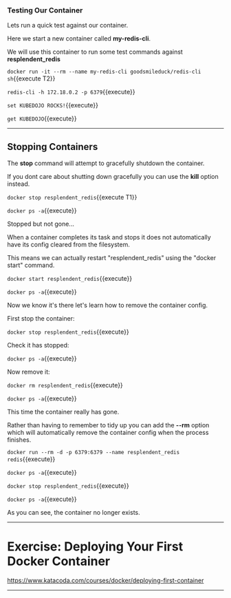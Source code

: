 ### Testing Our Container

Lets run a quick test against our container.

Here we start a new container called **my-redis-cli**.

We will use this container to run some test commands against **resplendent_redis**

`docker run -it --rm --name my-redis-cli goodsmileduck/redis-cli sh`{{execute T2}}

`redis-cli -h 172.18.0.2 -p 6379`{{execute}}

`set KUBEDOJO ROCKS!`{{execute}}

`get KUBEDOJO`{{execute}}

---

## Stopping Containers

The **stop** command will attempt to gracefully shutdown the container. 

If you dont care about shutting down gracefully you can use the **kill** option instead.

`docker stop resplendent_redis`{{execute T1}}

`docker ps -a`{{execute}}

Stopped but not gone...

When a container completes its task and stops it does not automatically have its config cleared from the filesystem.

This means we can actually restart "resplendent_redis" using the "docker start" command.

`docker start resplendent_redis`{{execute}}

`docker ps -a`{{execute}}

Now we know it's there let's learn how to remove the container config.

First stop the container:

`docker stop resplendent_redis`{{execute}}

Check it has stopped:

`docker ps -a`{{execute}}

Now remove it:

`docker rm resplendent_redis`{{execute}}

`docker ps -a`{{execute}}

This time the container really has gone.

Rather than having to remember to tidy up you can add the **--rm** option which will automatically remove the container config when the process finishes.

`docker run --rm -d -p 6379:6379 --name resplendent_redis redis`{{execute}}

`docker ps -a`{{execute}}

`docker stop resplendent_redis`{{execute}}

`docker ps -a`{{execute}}

As you can see, the container no longer exists.

-----

# Exercise: Deploying Your First Docker Container

https://www.katacoda.com/courses/docker/deploying-first-container

---

